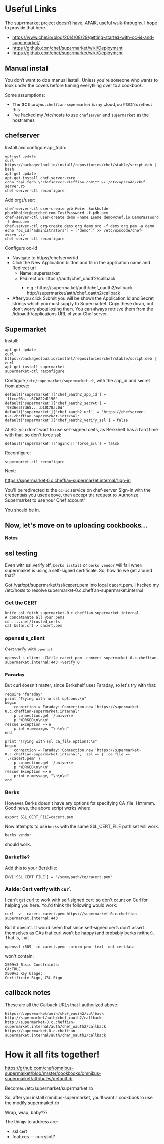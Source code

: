 # Useful Links

The supermarket project doesn't have, AFAIK, useful walk-throughs. I hope to provide that here.

* https://www.chef.io/blog/2014/08/29/getting-started-with-oc-id-and-supermarket/
* https://github.com/chef/supermarket/wiki/Deployment
* https://github.com/chef/supermarket/wiki/Deployment


## Manual install

You don't want to do a manual install. Unless you're someone who wants to look under the covers before turning everything over to a cookbook.

Some assumptions:
* The GCE project `cheffian-supermarket` is my cloud, so FQDNs reflect this
* I've hacked my /etc/hosts to use `chefserver` and `supermarket` as the hostnames


## chefserver

Install and configure api_fqdn:

    apt-get update
    curl https://packagecloud.io/install/repositories/chef/stable/script.deb |  bash
    apt-get update
    apt-get install chef-server-core
    echo "api_fqdn \"chefserver.cheffian.com\"" >> /etc/opscode/chef-server.rb
    chef-server-ctl reconfigure

Add orgs/user:

    chef-server-ctl user-create pdb Peter Burkholder pburkholder@getchef.com TestPassword -f pdb.pem
    chef-server-ctl user-create demo Fname Lname demo@chef.io DemoPassword -f demo.pem
    chef-server-ctl org-create demo_org demo_org -f demo_org.pem -a demo
    echo "oc_id['administrators'] = ['demo']" >> /etc/opscode/chef-server.rb
    chef-server-ctl reconfigure

Configure oc-id

* Navigate to https://chefserver/id
* Click the New Application button and fill in the application name and Redirect url
  * Name: supermarket
  * Redirect uri: https://<ip or name of supermarket server>/auth/chef_oauth2/callback
    * e.g.:
          https://supermarket/auth/chef_oauth2/callback
          http://supermarket/auth/chef_oauth2/callback
* After you click Submit you will be shown the Application Id and Secret strings which you must supply to Supermarket.  Copy these down, but don’t worry about losing them. You can always retrieve them from the /id/oauth/applications URL of your Chef server.



## Supermarket

Install:

    apt-get update
    curl https://packagecloud.io/install/repositories/chef/stable/script.deb | curl
    apt-get install supermarket
    supermarket-ctl reconfigure

Configure `/etc/supermarket/supermarket.rb`, with the app_id and secret from above:

    default['supermarket']['chef_oauth2_app_id'] = '1fcce03a...67b822d1196'
    default['supermarket']['chef_oauth2_secret'] = '9836e5f7d65....b10178ac0d'
    default['supermarket']['chef_oauth2_url'] = 'https://chefserver-0.c.cheffian-supermarket.internal'
    default['supermarket']['chef_oauth2_verify_ssl'] = false


ALSO, you don't want to use self-signed certs, as Berkshelf has a hard time with that, so don't force ssl:

    default['supermarket']['nginx']['force_ssl'] = false

Reconfigure:

    supermarket-ctl reconfigure

Next:

https://supermarket-0.c.cheffian-supermarket.internal/sign-in

You'll be redirected to the `oc-id` service on chef-server. Sign-in with the credentials you used above, then accept the request to 'Authorize Supermarket to use your Chef account'

You should be in.

## Now, let's move on to uploading cookbooks...


#### Notes

## ssl testing

Even with ssl.verify off, `berks install` or `berks vendor` will fail when supermarket is using a self-signed certificate. So, how do we get around that?

Got /var/opt/supermarket/ssl/cacert.pem into local cacert.pem. I hacked my /etc/hosts to resolve supermarket-0.c.cheffian-supermarket.internal

### Get the CERT


    knife ssl fetch supermarket-0.c.cheffian-supermarket.internal
    # concatenate all your pems
    cd ....chef/trusted_certs
    cat &star.crt > cacert.pem

### openssl s_client

Cert verify with `openssl`

    openssl s_client -CAfile cacert.pem -connect supermarket-0.c.cheffian-supermarket.internal:443 -verify 0


### Faraday

But curl doesn't matter, since Berkshelf uses Faraday, so let's try with that:

    require 'faraday'
    print "Trying with no ssl options:\n"
    begin
        connection = Faraday::Connection.new 'https://supermarket-0.c.cheffian-supermarket.internal'
        p connection.get '/universe'
        p "WORKED\n\n\n"
    rescue Exception => e
        print e.message, "\n\n\n"
    end

    print "Trying with ssl ca_file options:\n"
    begin
        connection = Faraday::Connection.new 'https://supermarket-0.c.cheffian-supermarket.internal', :ssl => { :ca_file => './cacert.pem' }
        p connection.get '/universe'
        p "WORKED\n\n\n"
    rescue Exception => e
        print e.message, "\n\n\n"
    end

###  Berks

However, Berks doesn't have any options for specifying CA_file.  Hmmmm. Good news, the above script works when:

    export SSL_CERT_FILE=cacert.pem

Now attempts to use `berks` with the same SSL_CERT_FILE path set will work.

    berks vendor

should work.


### Berksfile?

Add this to your Berskfile:

    ENV['SSL_CERT_FILE'] = '/some/path/to/cacert.pem'


### Aside: Cert verify with `curl`

I can't get curl to work with self-signed cert, so don't count on Curl for helping you here. You'd think the following would work:

    curl -v --cacert cacert.pem https://supermarket-0.c.cheffian-supermarket.internal:443

But it doesn't. It would seem that since self-signed certs don't assert themselves as CAs that curl won't be happy (and probably berks neither). That is, that

    openssl x509 -in cacert.pem -inform pem -text -out certdata

won't contain:

    X509v3 Basic Constraints:
    CA:TRUE
    X509v3 Key Usage:
    Certificate Sign, CRL Sign

## callback notes

These are all the Callback URLs that I authorized above:

    https://supermarket/auth/chef_oauth2/callback
    http://supermarket/auth/chef_oauth2/callback
    http://supermarket-0.c.cheffian-supermarket.internal/auth/chef_oauth2/callback
    https://supermarket-0.c.cheffian-supermarket.internal/auth/chef_oauth2/callback




# How it all fits together!

https://github.com/chef/omnibus-supermarket/blob/master/cookbooks/omnibus-supermarket/attributes/default.rb

Becomes /etc/supermarket/supermarket.rb

So, after you install omnibus-supermarket, you'll want a cookbook to
use the modify supermarket.rb

Wrap, wrap, baby???

The things to address are:
- ssl cert
- features -- currybot?
